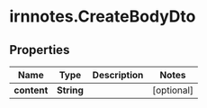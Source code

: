 # irnnotes.CreateBodyDto

## Properties

Name | Type | Description | Notes
------------ | ------------- | ------------- | -------------
**content** | **String** |  | [optional] 


